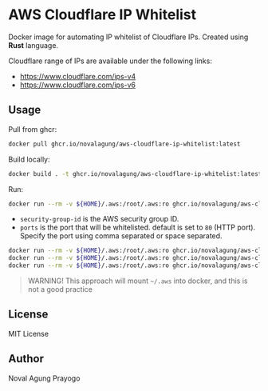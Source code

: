 # AWS Cloudflare IP Whitelist

Docker image for automating IP whitelist of Cloudflare IPs. Created using **Rust** language.

Cloudflare range of IPs are available under the following links:

- https://www.cloudflare.com/ips-v4
- https://www.cloudflare.com/ips-v6

## Usage

Pull from ghcr:

```bash
docker pull ghcr.io/novalagung/aws-cloudflare-ip-whitelist:latest
```

Build locally:

```bash
docker build . -t ghcr.io/novalagung/aws-cloudflare-ip-whitelist:latest
```

Run:

```bash
docker run --rm -v ${HOME}/.aws:/root/.aws:ro ghcr.io/novalagung/aws-cloudflare-ip-whitelist:latest <security-group-id> [<ports>, ...]
```

- `security-group-id` is the AWS security group ID.
- `ports` is the port that will be whitelisted. default is set to `80` (HTTP port). Specify the port using comma separated or space separated.

```bash
docker run --rm -v ${HOME}/.aws:/root/.aws:ro ghcr.io/novalagung/aws-cloudflare-ip-whitelist:latest sg-0cff43a33f085df79
docker run --rm -v ${HOME}/.aws:/root/.aws:ro ghcr.io/novalagung/aws-cloudflare-ip-whitelist:latest sg-0cff43a33f085df79 80,443
docker run --rm -v ${HOME}/.aws:/root/.aws:ro ghcr.io/novalagung/aws-cloudflare-ip-whitelist:latest sg-0cff43a33f085df79 80 443
```

> WARNING! This approach will mount `~/.aws` into docker, and this is not a good practice

## License

MIT License

## Author

Noval Agung Prayogo
